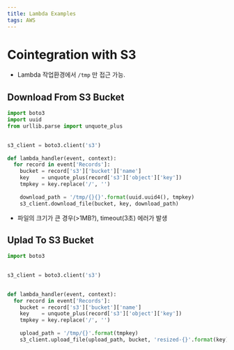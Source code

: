 ```yaml
---
title: Lambda Examples
tags: AWS
---
```


<!--more-->

# Cointegration with S3
- Lambda 작업환경에서 `/tmp` 만 접근 가능.

## Download From S3 Bucket
```python
import boto3
import uuid
from urllib.parse import unquote_plus
            

s3_client = boto3.client('s3')
            
def lambda_handler(event, context):
  for record in event['Records']:
    bucket = record['s3']['bucket']['name']
    key    = unquote_plus(record['s3']['object']['key'])
    tmpkey = key.replace('/', '')
    
    download_path = '/tmp/{}{}'.format(uuid.uuid4(), tmpkey)
    s3_client.download_file(bucket, key, download_path)
```
- 파일의 크기가 큰 경우(>1MB?), timeout(3초) 에러가 발생


## Uplad To S3 Bucket
```python
import boto3
            

s3_client = boto3.client('s3')
            

def lambda_handler(event, context):
  for record in event['Records']:
    bucket = record['s3']['bucket']['name']
    key    = unquote_plus(record['s3']['object']['key'])
    tmpkey = key.replace('/', '')
    
    upload_path = '/tmp/{}'.format(tmpkey)
    s3_client.upload_file(upload_path, bucket, 'resized-{}'.format(key))
```
